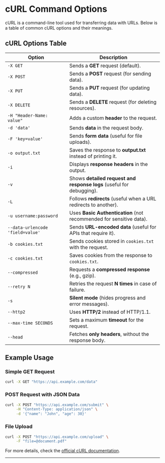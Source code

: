 
# cURL Command Options

cURL is a command-line tool used for transferring data with URLs. Below is a table of common cURL options and their meanings.

## cURL Options Table

| Option | Description |
|--------|-------------|
| `-X GET` | Sends a **GET** request (default). |
| `-X POST` | Sends a **POST** request (for sending data). |
| `-X PUT` | Sends a **PUT** request (for updating data). |
| `-X DELETE` | Sends a **DELETE** request (for deleting resources). |
| `-H "Header-Name: value"` | Adds a custom **header** to the request. |
| `-d 'data'` | Sends **data** in the request body. |
| `-F 'key=value'` | Sends **form data** (useful for file uploads). |
| `-o output.txt` | Saves the response to **output.txt** instead of printing it. |
| `-i` | Displays **response headers** in the output. |
| `-v` | Shows **detailed request and response logs** (useful for debugging). |
| `-L` | Follows **redirects** (useful when a URL redirects to another). |
| `-u username:password` | Uses **Basic Authentication** (not recommended for sensitive data). |
| `--data-urlencode 'field=value'` | Sends **URL-encoded data** (useful for APIs that require it). |
| `-b cookies.txt` | Sends cookies stored in `cookies.txt` with the request. |
| `-c cookies.txt` | Saves cookies from the response to `cookies.txt`. |
| `--compressed` | Requests a **compressed response** (e.g., gzip). |
| `--retry N` | Retries the request **N times** in case of failure. |
| `-s` | **Silent mode** (hides progress and error messages). |
| `--http2` | Uses **HTTP/2** instead of HTTP/1.1. |
| `--max-time SECONDS` | Sets a maximum **timeout** for the request. |
| `--head` | Fetches **only headers**, without the response body. |

## Example Usage

### Simple GET Request
```sh
curl -X GET "https://api.example.com/data"
```

### POST Request with JSON Data
```sh
curl -X POST "https://api.example.com/submit" \
     -H "Content-Type: application/json" \
     -d '{"name": "John", "age": 30}'
```

### File Upload
```sh
curl -X POST "https://api.example.com/upload" \
     -F "file=@document.pdf"
```

For more details, check the [official cURL documentation](https://curl.se/docs/).

---

